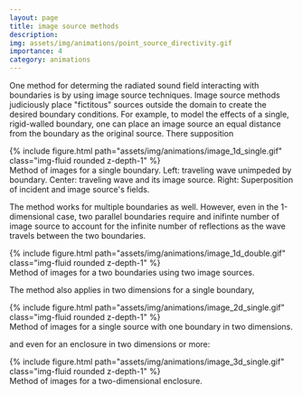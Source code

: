 ```yaml
---
layout: page
title: image source methods
description: 
img: assets/img/animations/point_source_directivity.gif
importance: 4
category: animations
---
```



One method for determing the radiated sound field interacting with boundaries is by using image source techniques. Image source methods judiciously place "fictitous" sources outside the domain to create the desired boundary conditions. For example, to model the effects of a single, rigid-walled boundary, one can place an image source an equal distance from the boundary as the original source. There supposition 


<div class="row">
    <div class="col">
    </div>
    <div class="col-8">
        {% include figure.html path="assets/img/animations/image_1d_single.gif" class="img-fluid rounded z-depth-1" %}
    </div>
    <div class="col">
    </div>
</div>
<div class="caption">
    Method of images for a single boundary. Left: traveling wave unimpeded by boundary. Center: traveling wave and its image source. Right: Superposition of incident and image source's fields. 
</div>

The method works for multiple boundaries as well. However, even in the 1-dimensional case, two parallel boundaries require and inifinte number of image source to account for the infinite number of reflections as the wave travels between the two boundaries. 

<div class="row">
    <div class="col">
    </div>
    <div class="col-8">
        {% include figure.html path="assets/img/animations/image_1d_double.gif" class="img-fluid rounded z-depth-1" %}
    </div>
    <div class="col">
    </div>
</div>
<div class="caption">
    Method of images for a two boundaries using two image sources.
</div>


The method also applies in two dimensions for a single boundary,


<div class="row">
    <div class="col">
    </div>
    <div class="col-8">
        {% include figure.html path="assets/img/animations/image_2d_single.gif" class="img-fluid rounded z-depth-1" %}
    </div>
    <div class="col">
    </div>
</div>
<div class="caption">
    Method of images for a single source with one boundary in two dimensions.
</div>

and even for an enclosure in two dimensions or more:


<div class="row">
    <div class="col">
    </div>
    <div class="col-8">
        {% include figure.html path="assets/img/animations/image_3d_single.gif" class="img-fluid rounded z-depth-1" %}
    </div>
    <div class="col">
    </div>
</div>
<div class="caption">
    Method of images for a two-dimensional enclosure.
</div>